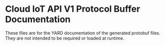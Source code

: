 # Cloud IoT API V1 Protocol Buffer Documentation

These files are for the YARD documentation of the generated protobuf files.
They are not intended to be required or loaded at runtime.
